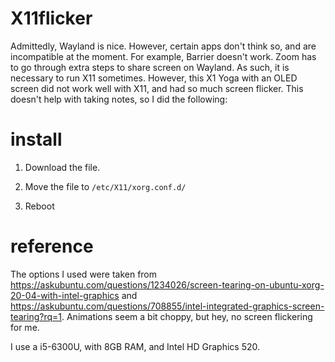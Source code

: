 # X11flicker
Admittedly, Wayland is nice. However, certain apps don't think so, and are incompatible at the moment. For example, Barrier doesn't work. Zoom has to go through extra steps to share screen on Wayland. As such, it is necessary to run X11 sometimes. However, this X1 Yoga with an OLED screen did not work well with X11, and had so much screen flicker. This doesn't help with taking notes, so I did the following:

# install
1) Download the file.

2) Move the file to `/etc/X11/xorg.conf.d/`

3) Reboot

# reference
The options I used were taken from https://askubuntu.com/questions/1234026/screen-tearing-on-ubuntu-xorg-20-04-with-intel-graphics and https://askubuntu.com/questions/708855/intel-integrated-graphics-screen-tearing?rq=1. Animations seem a bit choppy, but hey, no screen flickering for me.

I use a i5-6300U, with 8GB RAM, and Intel HD Graphics 520.
